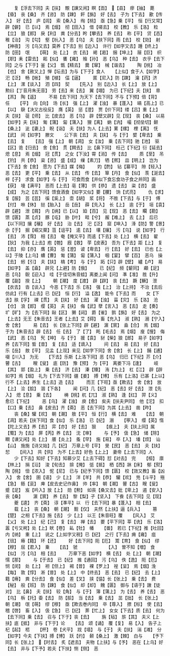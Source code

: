 <!-- { "loadSidebar": true } -->
　　复【浮去下同】夫【扶】　覸【諌又闲】瞑【靣】　【县】　瘳【抽】　薨【昏】　丧【桑】　齐【咨】　防【踈】　飦【旃】　好【去】　子为【下去】　歠【传入】　好【去】　庐【闾】　索【桑入】　绹【桃】　亟【急】乗【平】　恒【行又常】辟【僻】　已【以】　焉【烟】　彻【田入】　借【嗟去】　校【教】　乐【洛】　粒【立】　狼【郎】　戾【利】　粪【分去】盻【攀去】　养【去】　称【平】　贷【态】　稚【治】　沟【勾】　壑【杭入】　恶【乌】　夫【扶下同】雨【去】　校【効】　射【神夜】　污【乌又去】莫养【下去】别【边入】　许行【如字又去】踵【终上】　防【田】　氓
　　【萌】　处【上】　衣【去】　褐【曷】　捆【坤上】　屦【巨】　织【职】耒【雷去】　耜【似】　饔【雍】　飱【孙】　恶【乌】　种【去】　衣乎【去下同】之与【下于】釜【父】　甑【精去】　爨【窜】　械【谐去】
　　陶【桃】　冶【也】　舍【赦又上】惮【坛去】为与【下于】食人
　　【上似】食于人【如字】　汜【泛】　畅【帐】　殖【植】　偪【逼】
　　匿【尼入】防【踈】　瀹【药】济【上】　漯【谈入】　泗【四】　契
　　【先入】　别【边入】　长【上】　放【上】　勲曰【丁音月朱无音】　劳【去】来【去】　翼【翊】　为已【下纪】夫【扶】　臯【羔】　陶【遥】
　　不易【去下同】为天下【去下同】不与【下预】倍【背】　任
　　【平】　向【向】　场【长】　强【上】　濯【浊】　暴【蓬入】　皜【高上】已【以】　鴃【决又古役反】　膺【英】　惩【澄】　贾【价下同】缕【吕】重【上】　夫【扶】　蓰【师】　比【皮去】　恶【乌】　辟【壁又辟】见【现】　丧【桑】　以易【如字】夫【扶】　匍【蒲】　匐【蒲入】　狸【离】　蚋【汭】　嘬【彻垒切】颡【桑上】　泚【妻上】　睨【诣】　夫【扶】为人【上去】蔂【缧】　梩【离】　怃【武】　间【如字】　滕文
　　公下丧【去】　夫【扶】　与【于】　嬖【卑去】　乗【去】　复
　　【去】　强【上】　朝【凋】　女【汝】　乗【去下同】驰【池】　驱【区】诡【归去】　舍【舍】　贯【闗去】　比【鼻下同】　枉己【下纪】衍【延去】熄【息】　焉【烟】　冠【贯】　之女【下汝】霄【消】　传【去】
　　质【至】　吊【钓】　共【恭】　粢【咨】　盛【成】　缫【素刀】　牺【熈】　皿【明上】　岂为【下去】舍【舍】　愿为【下去】媒【梅】
　　妁【酌】　钻【纂平】　隙【轻入】　恶【去】　更【平】　乗【去】　从【去】　传【去】　箪【丹】　食【似】　羡【涎去】　梓【子】　求食【如字】与【于】　可食而食【并似下食忘食功子食之并同】画【获】　墁【满平】　恶而【上去】亳【薄】　供【恭】　遗【去】　粢【咨】　盛【成】　为之【去下同】馈食酒食【如字又似】要【腰】　饷【式亮】
　　仇【求】　复【服】　芸【芸】　徯【奚上】　壶【胡】　浆【将】　不胜【下去】与【于】　傅【付】　咻【休】　挞【胎入】　岳【岳】　薛【先入】　长【上】　逾【于】　垣【袁】　辟【避】　泄【屑】　内【纳】已【以】　廹【百】　见【现】　恶【去】　矙【勘】　馈【匮】　蒸【贞】　豚【屯】　胁【叶】　畦【兮】　赧【难上】　去【上】　后已【以下同】攘【穰】　好【去】　治【去】　汜【泛】　窟【坤入】　浲【防】警【景】　余【于】　掘【崛又橜】菹【诅平】　逺【去】　壤【攘】　污【乌】　说【如字】　行【去】　沛【霈】　相【去】　奄【掩又平】而逺【下去】处【上】　横【去】　翟【狄】　为我【上去】庖【匏】　廐【救】　莩【皮表】　吾为【下去】距【上】　复【去】　抑【亦】　膺【英】　惩【澄】　诐【卑去】　行【去】　好【去】　已也【上以】于陵【上乌】螬【曹】　匍【蒲】　匐【蒲入】　咽【宴】　擘【百】　恶乌　操【去】　蚓【引】　夫【扶】　槁【考】　与【于】　跖【只】辟【壁】　纑【卢】　易【如字】　盖【盍】　辟兄【上避】防【俄】
　　已【纪】　频【颦同】　顣【足】　恶【乌】　鶃【迎入】　哇【于佳切朱音蛙】离娄上闻【问】　凖【准】　胜【升】　覆【副】　揆【上】
　　朝【潮】　度【渡】　辟【辟】　丧【去】　蹶【鳜】　泄【衣去】　沓【谈入】　今恶【下去】乐【洛】　强【上】　治【上持】　不治【去后仿此】行有【上去】已【纪】　恒【行】　溢【逸】　能令【下去】而
　　女【下去】肤【孚】　祼【贯】　夫【扶】　好【去】　濯【浊】　菑【灾】　乐【洛】　沧【仓】　浪【郎】　缨【英】　夫【扶】　侮【武】孽【言入】　恶【去】　走【奏】　圹【旷】　为【去下同】敺【区】　獭【闼】　爵【雀】　鹯【旃】　好【去】　为之【上去】无王【朱音去】王者【上去】艾【碍】　畜【充入】　淑【熟】　溺【宁入】　舍【舍】
　　易【去】　长【张上下同】辟【避】　濵【賔】　盍【合】　焉【烟】　于为【朱音去】辟【去】　任【去】　了【了】　眊【毛去】　焉【烟】　廋【搜】　侮【武】　恶【乌】　髠【坤】　与【于】　援【袁】　豺【柴】狼【郎】　易子【如字】养【去下同】晳【昔】　复【去】　适【谪入】
　　间【去】　易【去】　好【去】　乐【岳】　敖【平】　见孟【上现】来见【如字下同】舍【舍】　长【上】　餔【逋】　啜【川入】　为无
　　【下去】乐斯【上洛下同】恶【乌】　归已【下纪】芥【介】　瞽【古】
　　瞍【叟】　底【防】　豫【预】　为【平】　离娄下冯【逢】
　　岐【其】　郢【盈上】　乗【去】　济【去】　溱【臻】　洧【为上】　杠【江】　辟【辟如字】焉【烟】　礼为【下去下同】疆【姜】　搏【博】　乐有【上洛】已甚【上以】行不【上去】养生【上去】造【去】
　　而王【下旺】亟【欺去】　舍【舍】　放【上】　浍【脍】　涸【下各】
　　闻【问】几【纪】　恶【去】好【去】　泄【先入】　熄【息】　乗【去】
　　梼【桃】杌【兀】　淑【熟】　逢【红】　羿【义】　愈已【下纪】
　　恶【乌】　濯【浊】　庾【愈】　矣夫【扶夫尹同】　他【沱】　扣【口】乗【去】　鼻【皮去】齐【斋】　恶【去下同】为其【上去】　凿【昨】
　　丧【桑】驩【欢】　朝【潮】　敖【平】　恒【行】　横【去】　难
　　【去】　朝【凋】若夫【扶下同】食【似】　乐【洛】　已【纪】　溺
　　【寕入】　缨【英】惰【陀上又去】养【去】　弈【亦】　好【去】　狠
　　【痕上】　夫【扶上同】属【蜀】为【去】　屏【丙】养【去】　沈【审】
　　与【予】　伋【急】　储【除】　瞷【谏又闲】处【上】　餍【炎上】　蚤【早】　施【易】　卒【入】　墦【烦】　讪【山】　施施【诗又始】几【纪】　万章上号【平】　旻【民】　恶【去】　夫【扶】　恝
　　【间入】　共【供】　为不【上去】好色【上上】　妻帝【上去下同】人
　　少【下去】知好【下去】知慕少艾【上去下碍】怼【对去】　完
　　【桓】　廪【林上】　捐【沿】　浚【旬去】　揜【掩】　弤【抵】　栖【西】牀【床】　郁【熨】　陶【桃】　忸【浓入】　怩【尼】　已与【纪予下同】馈【匮】　校【效又教】畜【凶入】　舍【舍】　圉【语】　少【上】　洋【羊】　共【恭】　驩【欢】　兠【斗平】　殛【急】　鲧【衮】　庳【皮去史记作鼻】　帅【率】　朝【潮】　瞽【古】　瞍【叟】　蹙【足】　岌【吟入】放【上】　勋【勲】　如丧【桑又去】妣【卑上】　遏【安入】　丧【桑】
　　濵【賔】　养【去】　黎【梨】孑【坚入】　下飬【去下同】见【现】
　　夔【逵】　齐【斋】　谆【凖平】以　行【去下同】暴【蓬入】　相【去】
　　载【上】　丧【桑】　朝【潮】　觐【仅】　夫然【上扶】逼【兵入】
　　篡【楚】　之相【下去】施【去】　少【上】　以王【朱音旺】覆
　　【风入】　艾【乂】　处【上】　纪【己】　复【去】　禅【去】　要【平下同】莘【诜】　乐【洛】　嚣【亏又枵】处【上】畎【卷】　畆【牡】　幡
　　【畨】　若已【下纪】推【吐回】　内【纳】　重【上】　说之【上如字又税】已【纪】　之行【下去】痈【雍】　疽【徂】　瘠【籍】　环【还】
　　好【去下同】阨【厄】　鬻【育】　食【似】　缪【穆】　屈【君入】　乗
　　【去】　虢　　　　　　　【入】　曽不知【増】　食【似】　污【乌】　相【去】
　　万章下恶【如字】　横【去】　处【上】　朝【潮】　懦【那】
　　与【于去】　已【纪】　推【通回】　污【乌】　佚【逸】　阨【厄】　悯【闵】　处【上】　袒【但上】　裼【昔】　裸【罗上】　裎【呈】　焉【烟】浼【每】　敦【惇】　淅【昔】　处【上】　中【终去】　恶【去】　已【纪】　去【上】　籍【瘠】　粪【分去】　食【似】　差【叉】　挟【恊】长【张上】　乗【去】　费【秘】　般【班】　防【踈】　食【似】　却【却】　餽【匮】　御与【语于】譈【徒对】　比【鼻】　夫【扶】　较【角】　与【于】　簿【蒲上】　为【去】　养【去】　恶【乌】　柝【托】委【去】　防【脍】　当【去】　乗【去】　茁【拙】　长【张上】　朝【潮】　氓【萌】　缪【穆】　亟【欺去巻内同】　卒【尊入】　摽【标】　使【去】　稽【啓】　畜【入】　伋【急】　已【纪】　莾【忙上】　女女【下去】质【去】　何为【去下同】乗【去】　召与【下于】丧【去】
　　旃【毡】　旂【其】　夫义【上扶】底【抵】　非与【下于】论
　　【去】　颂【诵】　覆【复】　易【入】　告子上杞【起】　桮
　　【杯】　卷【犬平】　戕【墙】　与【于】　夫【扶】　湍【滩】　分【如字】今夫【下扶】搏【博】　跃【约】　颡【桑上】　激【棘】　白与
　　【予下同】长【张上】　【时去】　炙【遮去】　夫物【上扶】与【予】　恶在【上乌】好【去】　非与【下予】若夫【下扶】恻【侧】　恶
